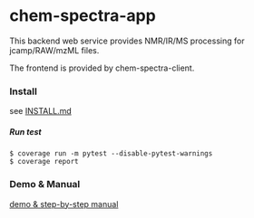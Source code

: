 # chem-spectra-app

This backend web service provides NMR/IR/MS processing for jcamp/RAW/mzML files.

The frontend is provided by chem-spectra-client.

### Install

see [INSTALL.md][INSTALL]


##### Run test

```
$ coverage run -m pytest --disable-pytest-warnings
$ coverage report
```

### Demo & Manual

[demo & step-by-step manual](https://github.com/ComPlat/react-spectra-editor/blob/master/DEMO_MANUAL.md)





[LICENSE]: LICENSE
[INSTALL]: INSTALL.md
